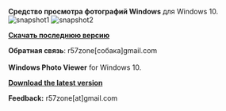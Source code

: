 **Средство просмотра фотографий Windows** для Windows 10.<br>
![snapshot1](https://cloud.githubusercontent.com/assets/9499881/8953985/94fdc592-35f3-11e5-9e8c-c8b22be8d146.jpg)
![snapshot2](https://cloud.githubusercontent.com/assets/9499881/8953993/a1afb6b0-35f3-11e5-836e-571065d5cd02.jpg)


**[Скачать последнюю версию](https://github.com/r57zone/Standart-viewer-Windows-10/releases)**

**Обратная связь**: r57zone[собака]gmail.com
<br><br>
**Windows Photo Viewer** for Windows 10.

**[Download the latest version](https://github.com/r57zone/Standart-viewer-Windows-10/releases/)**

**Feedback:** r57zone[at]gmail.com